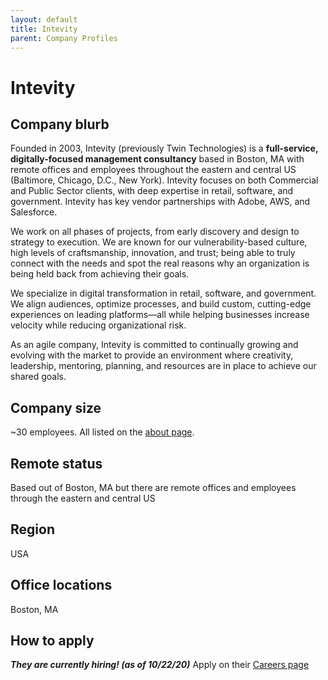```yaml
---
layout: default
title: Intevity
parent: Company Profiles
---
```


# Intevity

## Company blurb

Founded in 2003, Intevity (previously Twin Technologies) is a **full-service, digitally-focused management consultancy** based in Boston, MA with remote offices and employees throughout the eastern and central US (Baltimore, Chicago, D.C., New York). Intevity focuses on both Commercial and Public Sector clients, with deep expertise in retail, software, and government. Intevity has key vendor partnerships with Adobe, AWS, and Salesforce. 

We work on all phases of projects, from early discovery and design to strategy to execution. We are known for our vulnerability-based culture, high levels of craftsmanship, innovation, and trust; being able to truly connect with the needs and spot the real reasons why an organization is being held back from achieving their goals. 

We specialize in digital transformation in retail, software, and government. We align audiences, optimize processes, and build custom, cutting-edge experiences on leading platforms—all while helping businesses increase velocity while reducing organizational risk. 

As an agile company, Intevity is committed to continually growing and evolving with the market to provide an environment where creativity, leadership, mentoring, planning, and resources are in place to achieve our shared goals.

## Company size

~30 employees. All listed on the [about page](https://www.ushahidi.com/about).

## Remote status

Based out of Boston, MA but there are remote offices and employees through the eastern and central US

## Region

USA

## Office locations

Boston, MA

## How to apply

***They are currently hiring! (as of 10/22/20)***
Apply on their [Careers page](https://www.intevity.com/careers)
